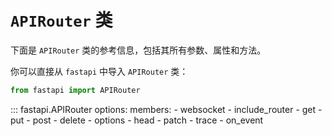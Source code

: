 # `APIRouter` 类

下面是 `APIRouter` 类的参考信息，包括其所有参数、属性和方法。

你可以直接从 `fastapi` 中导入 `APIRouter` 类：

```python
from fastapi import APIRouter
```

::: fastapi.APIRouter
    options:
        members:
            - websocket
            - include_router
            - get
            - put
            - post
            - delete
            - options
            - head
            - patch
            - trace
            - on_event
